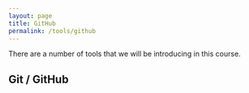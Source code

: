```yaml
---
layout: page
title: GitHub
permalink: /tools/github
---
```


There are a number of tools that we will be introducing in this course. 

## Git / GitHub

